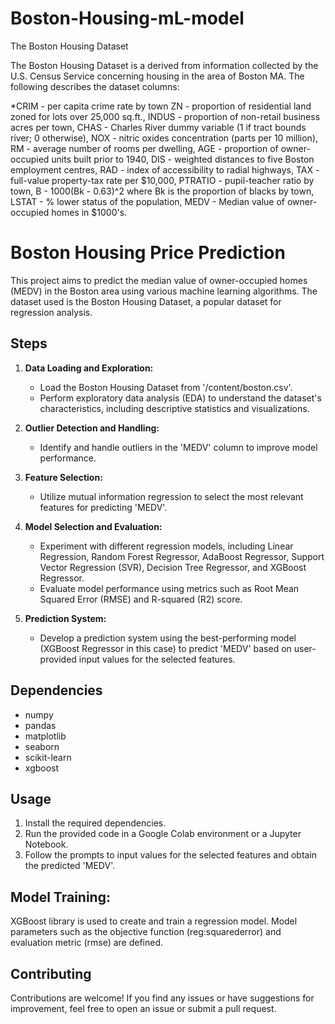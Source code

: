 # Boston-Housing-mL-model
The Boston Housing Dataset

The Boston Housing Dataset is a derived from information collected by the U.S. Census Service concerning housing in the area of Boston MA. The following describes the dataset columns:

*CRIM - per capita crime rate by town
ZN - proportion of residential land zoned for lots over 25,000 sq.ft.,
INDUS - proportion of non-retail business acres per town,
CHAS - Charles River dummy variable (1 if tract bounds river; 0 otherwise),
NOX - nitric oxides concentration (parts per 10 million),
RM - average number of rooms per dwelling,
AGE - proportion of owner-occupied units built prior to 1940,
DIS - weighted distances to five Boston employment centres,
RAD - index of accessibility to radial highways,
TAX - full-value property-tax rate per $10,000,
PTRATIO - pupil-teacher ratio by town,
B - 1000(Bk - 0.63)^2 where Bk is the proportion of blacks by town,
LSTAT - % lower status of the population,
MEDV - Median value of owner-occupied homes in $1000's.

# Boston Housing Price Prediction

This project aims to predict the median value of owner-occupied homes (MEDV) in the Boston area using various machine learning algorithms. The dataset used is the Boston Housing Dataset, a popular dataset for regression analysis.

## Steps

1. **Data Loading and Exploration:**
   - Load the Boston Housing Dataset from '/content/boston.csv'.
   - Perform exploratory data analysis (EDA) to understand the dataset's characteristics, including descriptive statistics and visualizations.

2. **Outlier Detection and Handling:**
   - Identify and handle outliers in the 'MEDV' column to improve model performance.

3. **Feature Selection:**
   - Utilize mutual information regression to select the most relevant features for predicting 'MEDV'.

4. **Model Selection and Evaluation:**
   - Experiment with different regression models, including Linear Regression, Random Forest Regressor, AdaBoost Regressor, Support Vector Regression (SVR), Decision Tree Regressor, and XGBoost Regressor.
   - Evaluate model performance using metrics such as Root Mean Squared Error (RMSE) and R-squared (R2) score.

5. **Prediction System:**
   - Develop a prediction system using the best-performing model (XGBoost Regressor in this case) to predict 'MEDV' based on user-provided input values for the selected features.

## Dependencies

- numpy
- pandas
- matplotlib
- seaborn
- scikit-learn
- xgboost

## Usage

1. Install the required dependencies.
2. Run the provided code in a Google Colab environment or a Jupyter Notebook.
3. Follow the prompts to input values for the selected features and obtain the predicted 'MEDV'.

## Model Training:

XGBoost library is used to create and train a regression model.
Model parameters such as the objective function (reg:squarederror) and evaluation metric (rmse) are defined.

## Contributing

Contributions are welcome! If you find any issues or have suggestions for improvement, feel free to open an issue or submit a pull request.
